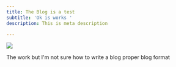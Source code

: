 ```yaml
---
title: The Blog is a test
subtitle: 'Ok is works '
description: This is meta description

---
```

![](/images/computer-767776_1920.jpg)

The work but I'm not sure how to write a blog proper blog format 